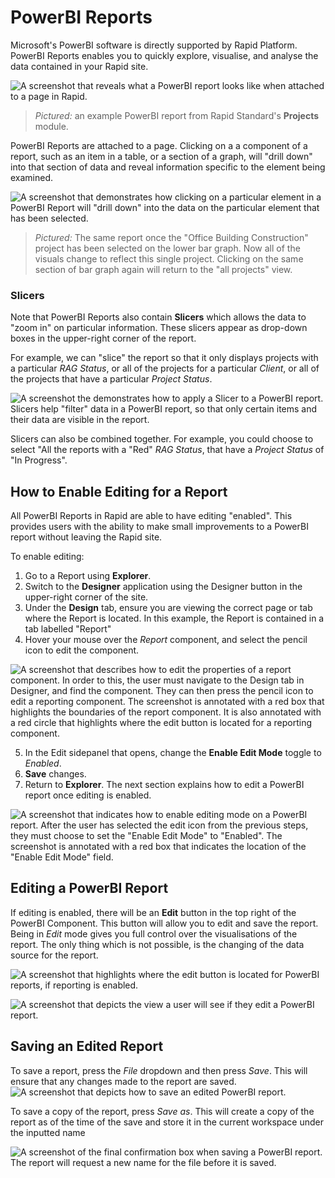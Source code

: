 # PowerBI Reports
Microsoft's PowerBI software is directly supported by Rapid Platform. PowerBI Reports enables you to quickly explore, visualise, and analyse the data contained in your Rapid site.

![A screenshot that reveals what a PowerBI report looks like when attached to a page in Rapid.](<PowerBI Report Example.png>)
> *Pictured:* an example PowerBI report from Rapid Standard's **Projects** module.

PowerBI Reports are attached to a page. Clicking on a a component of a report, such as an item in a table, or a section of a graph, will "drill down" into that section of data and reveal information specific to the element being examined.

![A screenshot that demonstrates how clicking on a particular element in a PowerBI Report will "drill down" into the data on the particular element that has been selected.](<PowerBI Drilled Down.png>)
> *Pictured:* The same report once the "Office Building Construction" project has been selected on the lower bar graph. Now all of the visuals change to reflect this single project. Clicking on the same section of bar graph again will return to the "all projects" view.

### Slicers

Note that PowerBI Reports also contain **Slicers** which allows the data to "zoom in" on particular information. These slicers appear as drop-down boxes in the upper-right corner of the report. 

For example, we can "slice" the report so that it only displays projects with a particular *RAG Status*, or all of the projects for a particular *Client*, or all of the projects that have a particular *Project Status*.

![A screenshot the demonstrates how to apply a Slicer to a PowerBI report. Slicers help "filter" data in a PowerBI report, so that only certain items and their data are visible in the report.](<PowerBI Slicers Example.png>)

Slicers can also be combined together. For example, you could choose to select "All the reports with a "Red" *RAG Status*, that have a *Project Status* of "In Progress".

## How to Enable Editing for a Report
All PowerBI Reports in Rapid are able to have editing "enabled". This provides users with the ability to make small improvements to a PowerBI report without leaving the Rapid site.

To enable editing:
1. Go to a Report using **Explorer**.
2. Switch to the **Designer** application using the Designer button in the upper-right corner of the site.
3. Under the **Design** tab, ensure you are viewing the correct page or tab where the Report is located. In this example, the Report is contained in a tab labelled "Report"
4. Hover your mouse over the *Report* component, and select the pencil icon to edit the component.

![A screenshot that describes how to edit the properties of a report component. In order to this, the user must navigate to the Design tab in Designer, and find the component. They can then press the pencil icon to edit a reporting component. The screenshot is annotated with a red box that highlights the boundaries of the report component. It is also annotated with a red circle that highlights where the edit button is located for a reporting component.](<PowerBI Enable Editing.png>)

5. In the Edit sidepanel that opens, change the **Enable Edit Mode** toggle to *Enabled*.
6. **Save** changes.
7. Return to **Explorer**. The next section explains how to edit a PowerBI report once editing is enabled.

![A screenshot that indicates how to enable editing mode on a PowerBI report. After the user has selected the edit icon from the previous steps, they must choose to set the "Enable Edit Mode" to "Enabled". The screenshot is annotated with a red box that indicates the location of the "Enable Edit Mode" field.](<PowerBI Enable Editing Sidebar.png>)

## Editing a PowerBI Report
If editing is enabled, there will be an **Edit** button in the top right of the PowerBI Component. This button will allow you to edit and save the report. Being in *Edit* mode gives you full control over the visualisations of the report. The only thing which is not possible, is the changing of the data source for the report.

![A screenshot that highlights where the edit button is located for PowerBI reports, if reporting is enabled.](<PowerBI Edit Button Location.png>)

![A screenshot that depicts the view a user will see if they edit a PowerBI report.](<PowerBI Edit View.png>)

## Saving an Edited Report

To save a report, press the *File* dropdown and then press *Save*. This will ensure that any changes made to the report are saved.
![A screenshot that depicts how to save an edited PowerBI report.](<PowerBI File Save.png>)

To save a copy of the report, press *Save as*. This will create a copy of the report as of the time of the save and store it in the current workspace under the inputted name

![A screenshot of the final confirmation box when saving a PowerBI report. The report will request a new name for the file before it is saved.](<PowerBI Edit Save.png>)